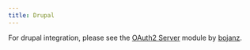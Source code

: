 ```yaml
---
title: Drupal
---
```


For drupal integration, please see the [OAuth2 Server](https://drupal.org/node/1938218) module by [bojanz](https://drupal.org/user/86106).